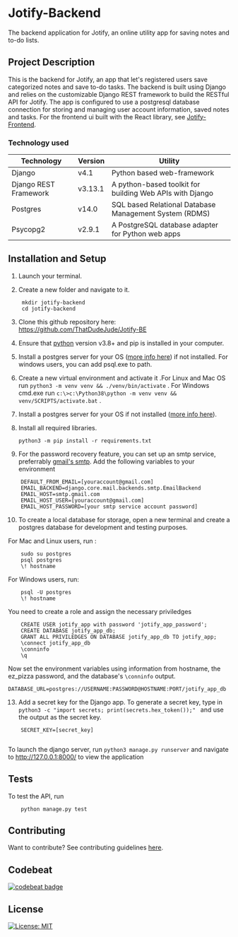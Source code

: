 # Jotify-Backend

The backend application for Jotify, an online utility app for saving notes and to-do lists.

## Project Description

This is the backend for Jotify, an app that let's registered users save categorized notes and save to-do tasks. The backend is built using Django and relies on the customizable Django REST framework to build the RESTful API for Jotify. The app is configured to use a postgresql database connection for storing and managing user account information, saved notes and tasks. For the frontend ui built with the React library, see [Jotify-Frontend](https://github.com/ThatDudeJude/Jotify-FE).

### Technology used
| Technology  |       Version    |      Utility    |
|-------------|------------------|-----------------|
|    Django   |  v4.1            | Python based web-framework|
|   Django REST Framework| v3.13.1    | A python-based toolkit for building Web APIs with Django|
|   Postgres  | v14.0            | SQL based Relational Database Management System (RDMS)|
| Psycopg2    |     v2.9.1       | A PostgreSQL database adapter for Python web apps |



## Installation and Setup


1. Launch your terminal.
2. Create a new folder and navigate to it.
   ```
    mkdir jotify-backend
    cd jotify-backend
   ```
3. Clone this github repository here: https://github.com/ThatDudeJude/Jotify-BE   
4. Ensure that [python](https://www.python.org) version v3.8+ and pip is installed in your computer.
5. Install a postgres server for your OS ([more info here](https://www.postgres.org/download)) if not installed. For windows users, you can add psql.exe to path.
6. Create a new virtual environment and activate it .For Linux and Mac OS run `python3 -m venv venv && ./venv/bin/activate` . For Windows cmd.exe run `c:\>c:\Python38\python -m venv venv && venv/SCRIPTS/activate.bat` .
7. Install a postgres server for your OS if not installed ([more info here](https://www.postgres.org/download)). 
8. Install all required libraries. 
   ```
   python3 -m pip install -r requirements.txt
   ```

9.  For the password recovery feature, you can set up an smtp service, preferrably [gmail's smtp](https://dev.to/abderrahmanemustapha/how-to-send-email-with-django-and-gmail-in-production-the-right-way-24ab). Add the following variables to your environment
```
    DEFAULT_FROM_EMAIL=[youraccount@gmail.com]
    EMAIL_BACKEND=django.core.mail.backends.smtp.EmailBackend
    EMAIL_HOST=smtp.gmail.com
    EMAIL_HOST_USER=[youraccount@gmail.com]
    EMAIL_HOST_PASSWORD=[your smtp service account password]        
```
10.  To create a local database for storage, open a new terminal and create a postgres database for development and testing purposes. 

For Mac and Linux users, run :
```    
    sudo su postgres
    psql postgres
    \! hostname
```

For Windows users, run:
```
    psql -U postgres    
    \! hostname
```
You need to create a role and assign the necessary priviledges
```    
    CREATE USER jotify_app with password 'jotify_app_password';        
    CREATE DATABASE jotify_app_db;
    GRANT ALL PRIVILEDGES ON DATABASE jotify_app_db TO jotify_app;
    \connect jotify_app_db
    \conninfo    
    \q
```
   
Now set the environment variables using information from hostname, the ez_pizza password, and the database's `\conninfo` output.
   ```
   DATABASE_URL=postgres://USERNAME:PASSWORD@HOSTNAME:PORT/jotify_app_db   
   ``` 
13.  Add a secret key for the Django app. To generate a secret key, type in ``python3 -c "import secrets; print(secrets.hex_token());" `` and use the output as the secret key.
```
    SECRET_KEY=[secret_key]        
    
```
To launch the django server, run ``python3 manage.py runserver`` and navigate to http://127.0.0.1:8000/ to view the application

## Tests

To test the API, run

```
    python manage.py test
```

## Contributing
Want to contribute? See contributing guidelines [here](/CONTRIBUTING.md).

## Codebeat

[![codebeat badge](https://codebeat.co/badges/f49762c5-7506-446a-b738-fe7f9fb8bc28)](https://codebeat.co/a/thatdudejude/projects/github-com-thatdudejude-bibliophiliac-profile_branch_final)

## License
[![License: MIT](https://img.shields.io/badge/License-MIT-yellow.svg)](LICENCE.txt)